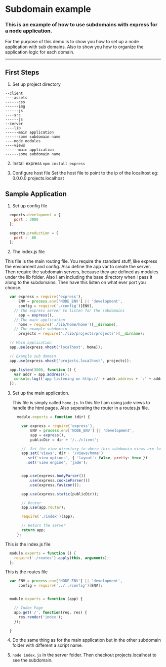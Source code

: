 # Subdomain example
### This is an example of how to use subdomains with express for a node application.


  For the purpose of this demo is to show you how to set up a node application with sub domains. Also to show you how to organize the application logic for each domain.

---

## First Steps
1. Set up project directory

  ```
  --client
  ----assets
  ------css
  ------img
  ------js
  ----src
  ------js
  --server
  ----lib
  ------main application
  ------some subdomain name
  ----node_modules
  ----views
  ------main application
  ------some subdomain name
  ```

2. Install express ```npm install express```

3. Configure host file
  Set the host file to point to the ip of the localhost
  eg: 0.0.0.0 projects.localhost

## Sample Application
1. Set up config file
  ```javascript
    exports.development = {
      port : 3000
    };

    exports.production = {
      port :  80
    };
  ```

2. The index.js file

  This file is the main routing file. You require the standard stuff, like express the enviorment and config. Also define the app var to create the server. Then require the subdomain servers, because they are defined as modules under the lib folder. Also I am including the base directory when I pass it along to the subdomains. Then have this listen on what ever port you choose.

  ```javascript
    var express = require('express'),
        ENV = process.env['NODE_ENV'] || 'development',
        config = require('./config')[ENV],
      // The express server to listen for the subdomains
        app = express(),
      // The main application
        home = require('./lib/home/home')(__dirname),
      // The example subdomain
        projects = require('./lib/projects/projects')(__dirname);

    // Main application
    app.use(express.vhost('localhost', home));

    // Example sub domain
    app.use(express.vhost('projects.localhost', projects));

    app.listen(3000, function () {
      var addr = app.address();
      console.log(('app listening on http://' + addr.address + ':' + addr.port));
    });
  ```

3. Set up the main application.

    This file is simply called ```home.js```. In this file I am using jade views to handle the html pages. Also seperating the router in a routes.js file.

    ```javascript
      module.exports = function (dir) {

        var express = require('express'),
            ENV = process.env['NODE_ENV'] || 'development',
            app = express(),
            publicDir = dir + '/../client';

        //  Set the view directory to where this subdomain views are located.
        app.set('views', dir + '/views/home')
          .set('view options', { 'layout': false, pretty: true })
          .set('view engine', 'jade');


        app.use(express.bodyParser())
           .use(express.cookieParser())
           .use(express.favicon());

        app.use(express.static(publicDir));

        // Router
        app.use(app.router);

        require('./index')(app);

        // Return the server
        return app;
      };
    ```

  This is the index.js file

  ```javascript
    module.exports = function () {
      require('./routes').apply(this, arguments);
    };
  ```

  This is the routes file

  ```javascript
    var ENV = process.env['NODE_ENV'] || 'development',
        config = require('../../config')[ENV];


    module.exports = function (app) {

      // Index Page
      app.get('/', function(req, res) {
        res.render('index');
      });

    }
  ```

4. Do the same thing as for the main application but in the other subdomain folder with different a script name.

5. ```node index.js``` in the server folder. Then checkout projects.localhost to see the subdomain.